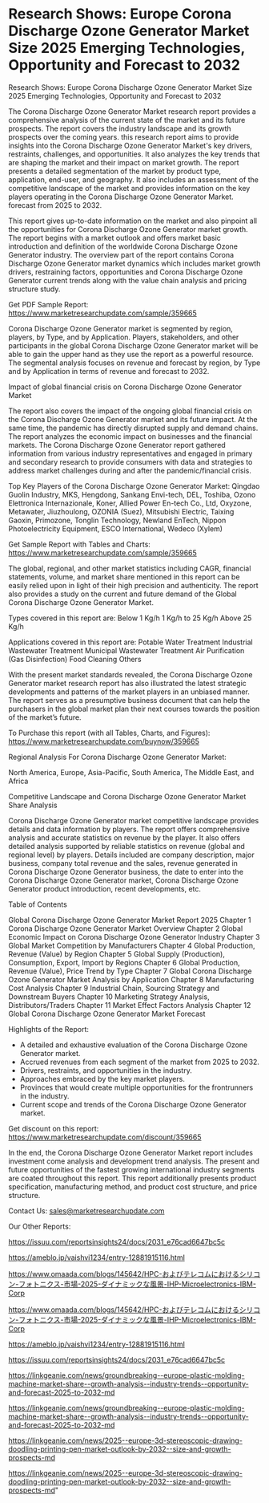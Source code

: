 # Research Shows: Europe Corona Discharge Ozone Generator Market Size 2025 Emerging Technologies, Opportunity and Forecast to 2032
Research Shows: Europe Corona Discharge Ozone Generator Market Size 2025 Emerging Technologies, Opportunity and Forecast to 2032

The Corona Discharge Ozone Generator Market research report provides a comprehensive analysis of the current state of the market and its future prospects. The report covers the industry landscape and its growth prospects over the coming years. this research report aims to provide insights into the Corona Discharge Ozone Generator Market's key drivers, restraints, challenges, and opportunities. It also analyzes the key trends that are shaping the market and their impact on market growth. The report presents a detailed segmentation of the market by product type, application, end-user, and geography. It also includes an assessment of the competitive landscape of the market and provides information on the key players operating in the Corona Discharge Ozone Generator Market. forecast from 2025 to 2032.

This report gives up-to-date information on the market and also pinpoint all the opportunities for Corona Discharge Ozone Generator market growth. The report begins with a market outlook and offers market basic introduction and definition of the worldwide Corona Discharge Ozone Generator industry. The overview part of the report contains Corona Discharge Ozone Generator market dynamics which includes market growth drivers, restraining factors, opportunities and Corona Discharge Ozone Generator current trends along with the value chain analysis and pricing structure study.

Get PDF Sample Report: https://www.marketresearchupdate.com/sample/359665

Corona Discharge Ozone Generator market is segmented by region, players, by Type, and by Application. Players, stakeholders, and other participants in the global Corona Discharge Ozone Generator market will be able to gain the upper hand as they use the report as a powerful resource. The segmental analysis focuses on revenue and forecast by region, by Type and by Application in terms of revenue and forecast to 2032.

Impact of global financial crisis on Corona Discharge Ozone Generator Market

The report also covers the impact of the ongoing global financial crisis on the Corona Discharge Ozone Generator market and its future impact. At the same time, the pandemic has directly disrupted supply and demand chains. The report analyzes the economic impact on businesses and the financial markets. The Corona Discharge Ozone Generator report gathered information from various industry representatives and engaged in primary and secondary research to provide consumers with data and strategies to address market challenges during and after the pandemic/financial crisis.

Top Key Players of the Corona Discharge Ozone Generator Market:
Qingdao Guolin Industry, MKS, Hengdong, Sankang Envi-tech, DEL, Toshiba, Ozono Elettronica Internazionale, Koner, Allied Power En-tech Co., Ltd, Oxyzone, Metawater, Jiuzhoulong, OZONIA (Suez), Mitsubishi Electric, Taixing Gaoxin, Primozone, Tonglin Technology, Newland EnTech, Nippon Photoelectricity Equipment, ESCO lnternational, Wedeco (Xylem)


Get Sample Report with Tables and Charts: https://www.marketresearchupdate.com/sample/359665

The global, regional, and other market statistics including CAGR, financial statements, volume, and market share mentioned in this report can be easily relied upon in light of their high precision and authenticity. The report also provides a study on the current and future demand of the Global Corona Discharge Ozone Generator Market.

Types covered in this report are:
Below 1 Kg/h
1 Kg/h to 25 Kg/h
Above 25 Kg/h


Applications covered in this report are:
Potable Water Treatment
Industrial Wastewater Treatment
Municipal Wastewater Treatment
Air Purification (Gas Disinfection)
Food Cleaning
Others


With the present market standards revealed, the Corona Discharge Ozone Generator market research report has also illustrated the latest strategic developments and patterns of the market players in an unbiased manner. The report serves as a presumptive business document that can help the purchasers in the global market plan their next courses towards the position of the market’s future.

To Purchase this report (with all Tables, Charts, and Figures): https://www.marketresearchupdate.com/buynow/359665

Regional Analysis For Corona Discharge Ozone Generator Market:

North America, Europe, Asia-Pacific, South America, The Middle East, and Africa

Competitive Landscape and Corona Discharge Ozone Generator Market Share Analysis

Corona Discharge Ozone Generator market competitive landscape provides details and data information by players. The report offers comprehensive analysis and accurate statistics on revenue by the player. It also offers detailed analysis supported by reliable statistics on revenue (global and regional level) by players. Details included are company description, major business, company total revenue and the sales, revenue generated in Corona Discharge Ozone Generator business, the date to enter into the Corona Discharge Ozone Generator market, Corona Discharge Ozone Generator product introduction, recent developments, etc.

Table of Contents

Global Corona Discharge Ozone Generator Market Report 2025
Chapter 1 Corona Discharge Ozone Generator Market Overview
Chapter 2 Global Economic Impact on Corona Discharge Ozone Generator Industry
Chapter 3 Global Market Competition by Manufacturers
Chapter 4 Global Production, Revenue (Value) by Region
Chapter 5 Global Supply (Production), Consumption, Export, Import by Regions
Chapter 6 Global Production, Revenue (Value), Price Trend by Type
Chapter 7 Global Corona Discharge Ozone Generator Market Analysis by Application
Chapter 8 Manufacturing Cost Analysis
Chapter 9 Industrial Chain, Sourcing Strategy and Downstream Buyers
Chapter 10 Marketing Strategy Analysis, Distributors/Traders
Chapter 11 Market Effect Factors Analysis
Chapter 12 Global Corona Discharge Ozone Generator Market Forecast

Highlights of the Report:

- A detailed and exhaustive evaluation of the Corona Discharge Ozone Generator market.
- Accrued revenues from each segment of the market from 2025 to 2032.
- Drivers, restraints, and opportunities in the industry.
- Approaches embraced by the key market players.
- Provinces that would create multiple opportunities for the frontrunners in the industry.
- Current scope and trends of the Corona Discharge Ozone Generator market.

Get discount on this report: https://www.marketresearchupdate.com/discount/359665

In the end, the Corona Discharge Ozone Generator Market report includes investment come analysis and development trend analysis. The present and future opportunities of the fastest growing international industry segments are coated throughout this report. This report additionally presents product specification, manufacturing method, and product cost structure, and price structure.

Contact Us:
sales@marketresearchupdate.com

Our Other Reports:

https://issuu.com/reportsinsights24/docs/2031_e76cad6647bc5c

https://ameblo.jp/vaishvi1234/entry-12881915116.html

https://www.omaada.com/blogs/145642/HPC-およびテレコムにおけるシリコン-フォトニクス-市場-2025-ダイナミックな風景-IHP-Microelectronics-IBM-Corp

https://www.omaada.com/blogs/145642/HPC-およびテレコムにおけるシリコン-フォトニクス-市場-2025-ダイナミックな風景-IHP-Microelectronics-IBM-Corp

https://ameblo.jp/vaishvi1234/entry-12881915116.html

https://issuu.com/reportsinsights24/docs/2031_e76cad6647bc5c

https://linkgeanie.com/news/groundbreaking--europe-plastic-molding-machine-market-share--growth-analysis--industry-trends--opportunity-and-forecast-2025-to-2032-md

https://linkgeanie.com/news/groundbreaking--europe-plastic-molding-machine-market-share--growth-analysis--industry-trends--opportunity-and-forecast-2025-to-2032-md

https://linkgeanie.com/news/2025--europe-3d-stereoscopic-drawing-doodling-printing-pen-market-outlook-by-2032--size-and-growth-prospects-md

https://linkgeanie.com/news/2025--europe-3d-stereoscopic-drawing-doodling-printing-pen-market-outlook-by-2032--size-and-growth-prospects-md"
